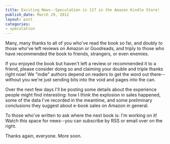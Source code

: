 ```yaml
---
title: Exciting News--Speculation is 117 in the Amazon Kindle Store!
publish_date: March 29, 2012
layout: post
categories:
- speculation
---
```


Many, many thanks to all of you who've read the book so far, and
doubly to those who've left reviews on Amazon or Goodreads, and triply
to those who have recommended the book to friends, strangers, or even
enemies.

If you enjoyed the book but haven't left a review or recommended it to
a friend, please consider doing so and claiming your double and triple
thanks right now!  We "indie" authors depend on readers to get the
word out there--without you we're just sending bits into the void and
pages into the can.

Over the next few days I'll be posting some details about the
experience people might find interesting: how I think the explosion in
sales happened, some of the data I've recorded in the meantime, and
some preliminary conclusions they suggest about e-book sales on Amazon
in general.

To those who've written to ask where the next book is: I'm working on
it!  Watch this space for news--you can subscribe by RSS or email over
on the right.

Thanks again, everyone.  More soon.
